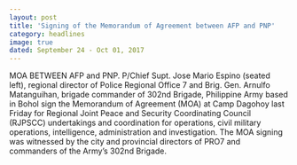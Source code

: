 ```yaml
---
layout: post
title: 'Signing of the Memorandum of Agreement between AFP and PNP'
category: headlines
image: true
dated: September 24 - Oct 01, 2017
---
```


MOA BETWEEN AFP and PNP. P/Chief Supt. Jose Mario Espino (seated left), regional director of Police Regional Office 7 and Brig. Gen. Arnulfo Matanguihan, brigade commander of 302nd Brigade, Philippine Army based in Bohol sign the Memorandum of Agreement (MOA) at Camp Dagohoy last Friday for Regional Joint Peace and Security Coordinating Council (RJPSCC) undertakings and coordination for operations, civil military operations, intelligence, administration and investigation. The MOA signing was witnessed by the city and provincial directors of PRO7 and commanders of the Army’s 302nd Brigade.

